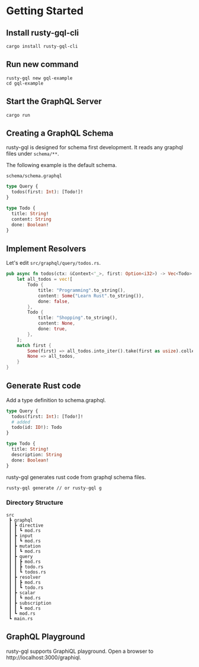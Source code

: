 # Getting Started
## Install rusty-gql-cli
```
cargo install rusty-gql-cli
```

## Run new command
```
rusty-gql new gql-example
cd gql-example
```

## Start the GraphQL Server
```
cargo run
```

## Creating a GraphQL Schema
rusty-gql is designed for schema first development.
It reads any graphql files under `schema/**`.

The following example is the default schema.

`schema/schema.graphql`
``` graphql
type Query {
  todos(first: Int): [Todo!]!
}

type Todo {
  title: String!
  content: String
  done: Boolean!
}
```

## Implement Resolvers
Let's edit `src/graphql/query/todos.rs`.

``` rs
pub async fn todos(ctx: &Context<'_>, first: Option<i32>) -> Vec<Todo> {
    let all_todos = vec![
        Todo {
            title: "Programming".to_string(),
            content: Some("Learn Rust".to_string()),
            done: false,
        },
        Todo {
            title: "Shopping".to_string(),
            content: None,
            done: true,
        },
    ];
    match first {
        Some(first) => all_todos.into_iter().take(first as usize).collect(),
        None => all_todos,
    }
}
```

## Generate Rust code
Add a type definition to schema.graphql.

``` graphql
type Query {
  todos(first: Int): [Todo!]!
  # added
  todo(id: ID!): Todo
}

type Todo {
  title: String!
  description: String
  done: Boolean!
}
```

rusty-gql generates rust code from graphql schema files.
```
rusty-gql generate // or rusty-gql g
```

### Directory Structure
```
src
 ┣ graphql
 ┃ ┣ directive
 ┃ ┃ ┗ mod.rs
 ┃ ┣ input
 ┃ ┃ ┗ mod.rs
 ┃ ┣ mutation
 ┃ ┃ ┗ mod.rs
 ┃ ┣ query
 ┃ ┃ ┣ mod.rs
 ┃ ┃ ┣ todo.rs
 ┃ ┃ ┗ todos.rs
 ┃ ┣ resolver
 ┃ ┃ ┣ mod.rs
 ┃ ┃ ┗ todo.rs
 ┃ ┣ scalar
 ┃ ┃ ┗ mod.rs
 ┃ ┣ subscription
 ┃ ┃ ┗ mod.rs
 ┃ ┗ mod.rs
 ┗ main.rs
```

## GraphQL Playground
rusty-gql supports GraphiQL playground.
Open a browser to http://localhost:3000/graphiql.
